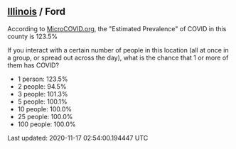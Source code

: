 
## [Illinois](/united-states/illinois) / Ford

According to [MicroCOVID.org](http://microcovid.org),
the "Estimated Prevalence" of COVID in this county is 123.5%

If you interact with a certain number of people in this location
(all at once in a group, or spread out across the day), what is the chance that
1 or more of them has COVID?

- 1 person: 123.5%
- 2 people: 94.5%
- 3 people: 101.3%
- 5 people: 100.1%
- 10 people: 100.0%
- 25 people: 100.0%
- 100 people: 100.0%

Last updated: 2020-11-17 02:54:00.194447 UTC

